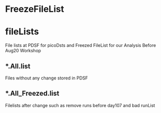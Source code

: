 # FreezeFileList

# fileLists
File lists at PDSF for picoDsts and Freezed FileList for our Analysis Before Aug20 Workshop

## *.All.list
  Files without any change stored in PDSF
  
## *.All_Freezed.list
  Filelists after change such as remove runs before day107 and bad runList
